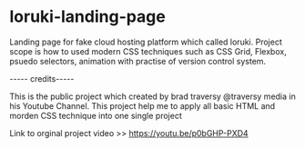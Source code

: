 # loruki-landing-page
Landing page for fake cloud hosting platform which called loruki. Project scope is how to used modern CSS techniques 
such as CSS Grid, Flexbox, psuedo selectors, animation with practise of version control system.

----- credits-----

This is the public project which created by brad traversy @traversy media in his Youtube Channel. This project help 
me to  apply all basic HTML and morden CSS technique into one single project 

Link to orginal project video  >> https://youtu.be/p0bGHP-PXD4
